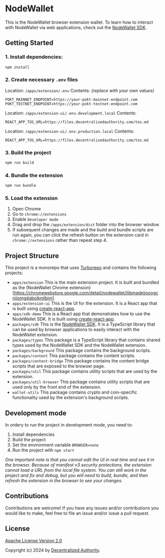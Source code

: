# NodeWallet

This is the NodeWallet browser extension wallet. To learn how to interact with NodeWallet via web applications, check out the [NodeWallet SDK](https://github.com/decentralized-authority/nodewallet/blob/master/packages/sdk/README.md).

## Getting Started

### 1. Install dependencies:
```sh
npm install
```

### 2. Create necessary `.env` files
Location: `/apps/extension/.env`
Contents: *(replace with your own values)*
```
POKT_MAINNET_ENDPOINT=https://your-pokt-mainnet-endpoint.com
POKT_TESTNET_ENDPOINT=https://your-pokt-testnet-endpoint.com
```
Location: `/apps/extension-ui/.env.development.local`
Contents:
```
REACT_APP_TOS_URL=https://files.decentralizedauthority.com/tos.md
```
Location: `/apps/extension-ui/.env.production.local`
Contents:
```
REACT_APP_TOS_URL=https://files.decentralizedauthority.com/tos.md
```

### 3. Build the project
```sh
npm run build
```

### 4. Bundle the extension
```sh
npm run bundle
```

### 5. Load the extension
1. Open Chrome
2. Go to `chrome://extensions`
3. Enable `Developer mode`
4. Drag and drop the `/apps/extension/dist` folder into the browser window
5. If subsequent changes are made and the build and bundle scripts are run again, you can click the refresh button on the extension card in `chrome://extensions` rather than repeat step 4.

## Project Structure

This project is a monorepo that uses [Turborepo](https://turbo.build/repo) and contains the following projects:

* `apps/extension` This is the main extension project. It is built and bundled as the (NodeWallet Chrome extension)[https://chromewebstore.google.com/detail/nodewallet/ilibmadejjooogcniiomgdgbojkmlbim].
* `apps/extension-ui` This is the UI for the extension. It is a React app that is built using [create-react-app](https://create-react-app.dev/).
* `apps/sdk-demo` This is a React app that demonstrates how to use the NodeWallet SDK. It is built using [create-react-app](https://create-react-app.dev/).
* `packages/sdk` This is the [NodeWallet SDK](https://github.com/decentralized-authority/nodewallet/blob/master/packages/sdk/README.md). It is a TypeScript library that can be used by browser applications to easily interact with the NodeWallet extension.
* `packages/types` This package is a TypeScript library that contains shared types used by the NodeWallet SDK and the NodeWallet extension.
* `packages/background` This package contains the background scripts.
* `packages/content` This package contains the content scripts.
* `packages/content-bridge` This package contains the content bridge scripts that are exposed to the browser page.
* `packages/util` This package contains utility scripts that are used by the extension.
* `packages/util-browser` This package contains utility scripts that are used only by the front end of the extension.
*  `wallet-utils` This package contains crypto and coin-specific functionality used by the extension's background scripts.

## Development mode
In ordery to run the project in development mode, you need to:
1. Install dependencies
2. Build the project
3. Set the environment variable `BROWSER=none`
4. Run the project with `npm start`

*One important note is that you cannot edit the UI in real time and see it in the browser. Because of manifest v3 security protections, the extension cannot load a URL from the local file system. You can still work in the project and fix and debug, but you will need to build, bundle, and then refresh the extension in the browser to see your changes.*

## Contributions
Contributions are welcome! If you have any issues and/or contributions you would like to make, feel free to file an issue and/or issue a pull request.

## License
[Apache License Version 2.0](https://github.com/decentralized-authority/nodewallet/blob/master/LICENSE)

Copyright (c) 2024 by [Decentralized Authority](https://decentralizedauthority.com/).
